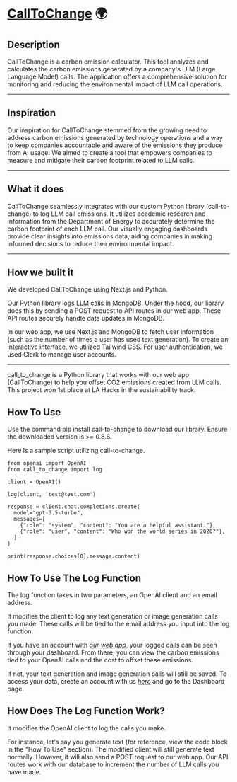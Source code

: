 # [CallToChange](https://calltochange.vercel.app/) 🌍

## Description

CallToChange is a carbon emission calculator. This tool analyzes and calculates the carbon emissions generated by a company's LLM (Large Language Model) calls. The application offers a comprehensive solution for monitoring and reducing the environmental impact of LLM call operations.

---

## Inspiration

Our inspiration for CallToChange stemmed from the growing need to address carbon emissions generated by technology operations and a way to keep companies accountable and aware of the emissions they produce from AI usage. We aimed to create a tool that empowers companies to measure and mitigate their carbon footprint related to LLM calls.

---

## What it does

CallToChange seamlessly integrates with our custom Python library (call-to-change) to log LLM call emissions. It utilizes academic research and information from the Department of Energy to accurately determine the carbon footprint of each LLM call. Our visually engaging dashboards provide clear insights into emissions data, aiding companies in making informed decisions to reduce their environmental impact.

---

## How we built it

We developed CallToChange using Next.js and Python.

Our Python library logs LLM calls in MongoDB. Under the hood, our library does this by sending a POST request to API routes in our web app. These API routes securely handle data updates in MongoDB.

In our web app, we use Next.js and MongoDB to fetch user information (such as the number of times a user has used text generation). To create an interactive interface, we utilized Tailwind CSS. For user authentication, we used Clerk to manage user accounts.

---

call_to_change is a Python library that works with our web app (CallToChange) to help you offset CO2 emissions created from LLM calls. This project won 1st place at LA Hacks in the sustainability track.

## How To Use

Use the command pip install call-to-change to download our library. Ensure the downloaded version is >= 0.8.6.

Here is a sample script utilizing call-to-change.

~~~
from openai import OpenAI
from call_to_change import log

client = OpenAI()

log(client, 'test@test.com')

response = client.chat.completions.create(
  model="gpt-3.5-turbo",
  messages=[
    {"role": "system", "content": "You are a helpful assistant."},
    {"role": "user", "content": "Who won the world series in 2020?"},
  ]
)

print(response.choices[0].message.content)
~~~

## How To Use The Log Function

The log function takes in two parameters, an OpenAI client and an email address.

It modifies the client to log any text generation or image generation calls you made. These calls will be tied to the email address you input into the log function.

If you have an account with _[our web app](https://calltochange.vercel.app)_, your logged calls can be seen through your dashboard. From there, you can view the carbon emissions tied to your OpenAI calls and the cost to offset these emissions.

If not, your text generation and image generation calls will still be saved. To access your data, create an account with us _[here](https://calltochange.vercel.app/auth/sign-up)_ and go to the Dashboard page.

## How Does The Log Function Work?

It modifies the OpenAI client to log the calls you make.

For instance, let's say you generate text (for reference, view the code block in the "How To Use" section). The modified client will still generate text normally. However, it will also send a POST request to our web app. Our API routes work with our database to increment the number of LLM calls you have made.

